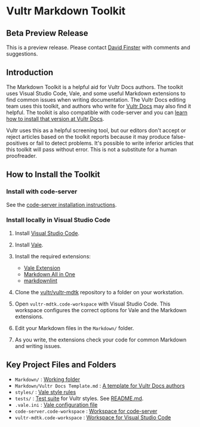 # Vultr Markdown Toolkit

## Beta Preview Release

This is a preview release. Please contact [David Finster](mailto:dfinster@vultr.com?subject=Vultr%20Markdown%20Toolkit) with comments and suggestions.

## Introduction

The Markdown Toolkit is a helpful aid for Vultr Docs authors. The toolkit uses Visual Studio Code, Vale, and some useful Markdown extensions to find common issues when writing documentation. The Vultr Docs editing team uses this toolkit, and authors who write for [Vultr Docs](https://www.vultr.com/docs/) may also find it helpful. The toolkit is also compatible with code-server and you can [learn how to install that version at Vultr Docs](https://www.vultr.com/docs/vultr-markdown-toolkit-with-codeserver).

Vultr uses this as a helpful screening tool, but our editors don't accept or reject articles based on the toolkit reports because it may produce false-positives or fail to detect problems. It's possible to write inferior articles that this toolkit will pass without error. This is not a substitute for a human proofreader.

## How to Install the Toolkit

### Install with code-server

See the [code-server installation instructions](code-server.md).

### Install locally in Visual Studio Code

1. Install [Visual Studio Code](https://code.visualstudio.com/).
1. Install [Vale](https://docs.errata.ai/vale/install).
1. Install the required extensions:

    * [Vale Extension](https://marketplace.visualstudio.com/items?itemName=errata-ai.vale-server)
    * [Markdown All in One](https://marketplace.visualstudio.com/items?itemName=yzhang.markdown-all-in-one)
    * [markdownlint](https://marketplace.visualstudio.com/items?itemName=DavidAnson.vscode-markdownlint)

1. Clone the [vultr/vultr-mdtk](https://github.com/vultr/vultr-mdtk) repository to a folder on your workstation.
1. Open `vultr-mdtk.code-workspace` with Visual Studio Code. This workspace configures the correct options for Vale and the Markdown extensions.
1. Edit your Markdown files in the `Markdown/` folder.
1. As you write, the extensions check your code for common Markdown and writing issues.

## Key Project Files and Folders

* `Markdown/` : [Working folder](https://github.com/vultr/vultr-mdtk/tree/main/Markdown)
* `Markdown/Vultr Docs Template.md` : [A template for Vultr Docs authors](https://github.com/vultr/vultr-mdtk/tree/main/Markdown/Vultr%20Docs%20Template.md)
* `styles/` : [Vale style rules](https://github.com/vultr/vultr-mdtk/tree/main/.vale)
* `tests/` : [Test suite](https://github.com/vultr/vultr-mdtk/tree/main/tests) for Vultr styles. See [README.md](https://github.com/vultr/vultr-mdtk/tree/main/tests/README.md).
* `.vale.ini` : [Vale configuration file](https://github.com/vultr/vultr-mdtk/tree/main/.vale.ini)
* `code-server.code-workspace` : [Workspace for code-server](https://github.com/vultr/vultr-mdtk/tree/main/code-server.code-workspace)
* `vultr-mdtk.code-workspace` : [Workspace for Visual Studio Code](https://github.com/vultr/vultr-mdtk/tree/main/vultr-mdtk.code-workspace)
